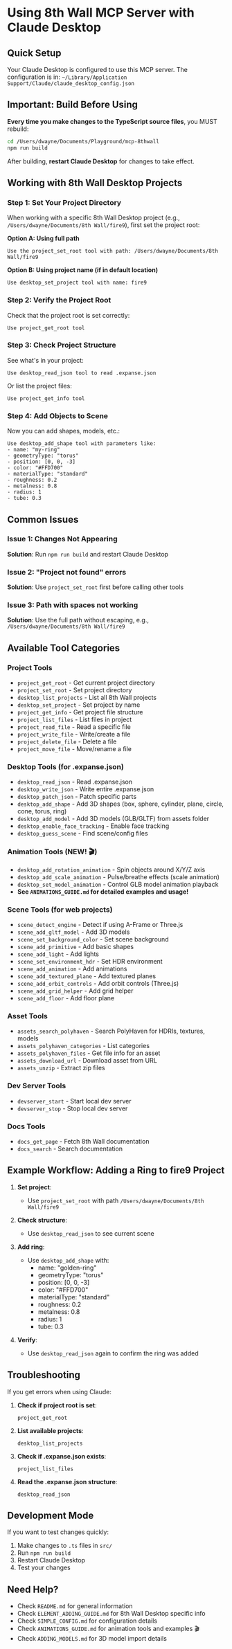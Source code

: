 # Using 8th Wall MCP Server with Claude Desktop

## Quick Setup

Your Claude Desktop is configured to use this MCP server. The configuration is in:
`~/Library/Application Support/Claude/claude_desktop_config.json`

## Important: Build Before Using

**Every time you make changes to the TypeScript source files**, you MUST rebuild:

```bash
cd /Users/dwayne/Documents/Playground/mcp-8thwall
npm run build
```

After building, **restart Claude Desktop** for changes to take effect.

## Working with 8th Wall Desktop Projects

### Step 1: Set Your Project Directory

When working with a specific 8th Wall Desktop project (e.g., `/Users/dwayne/Documents/8th Wall/fire9`), first set the project root:

**Option A: Using full path**
```
Use the project_set_root tool with path: /Users/dwayne/Documents/8th Wall/fire9
```

**Option B: Using project name (if in default location)**
```
Use desktop_set_project tool with name: fire9
```

### Step 2: Verify the Project Root

Check that the project root is set correctly:
```
Use project_get_root tool
```

### Step 3: Check Project Structure

See what's in your project:
```
Use desktop_read_json tool to read .expanse.json
```

Or list the project files:
```
Use project_get_info tool
```

### Step 4: Add Objects to Scene

Now you can add shapes, models, etc.:
```
Use desktop_add_shape tool with parameters like:
- name: "my-ring"
- geometryType: "torus"
- position: [0, 0, -3]
- color: "#FFD700"
- materialType: "standard"
- roughness: 0.2
- metalness: 0.8
- radius: 1
- tube: 0.3
```

## Common Issues

### Issue 1: Changes Not Appearing
**Solution**: Run `npm run build` and restart Claude Desktop

### Issue 2: "Project not found" errors
**Solution**: Use `project_set_root` first before calling other tools

### Issue 3: Path with spaces not working
**Solution**: Use the full path without escaping, e.g., `/Users/dwayne/Documents/8th Wall/fire9`

## Available Tool Categories

### Project Tools
- `project_get_root` - Get current project directory
- `project_set_root` - Set project directory
- `desktop_list_projects` - List all 8th Wall projects
- `desktop_set_project` - Set project by name
- `project_get_info` - Get project file structure
- `project_list_files` - List files in project
- `project_read_file` - Read a specific file
- `project_write_file` - Write/create a file
- `project_delete_file` - Delete a file
- `project_move_file` - Move/rename a file

### Desktop Tools (for .expanse.json)
- `desktop_read_json` - Read .expanse.json
- `desktop_write_json` - Write entire .expanse.json
- `desktop_patch_json` - Patch specific parts
- `desktop_add_shape` - Add 3D shapes (box, sphere, cylinder, plane, circle, cone, torus, ring)
- `desktop_add_model` - Add 3D models (GLB/GLTF) from assets folder
- `desktop_enable_face_tracking` - Enable face tracking
- `desktop_guess_scene` - Find scene/config files

### Animation Tools (NEW! 🎬)
- `desktop_add_rotation_animation` - Spin objects around X/Y/Z axis
- `desktop_add_scale_animation` - Pulse/breathe effects (scale animation)
- `desktop_set_model_animation` - Control GLB model animation playback
- **See `ANIMATIONS_GUIDE.md` for detailed examples and usage!**

### Scene Tools (for web projects)
- `scene_detect_engine` - Detect if using A-Frame or Three.js
- `scene_add_gltf_model` - Add 3D models
- `scene_set_background_color` - Set scene background
- `scene_add_primitive` - Add basic shapes
- `scene_add_light` - Add lights
- `scene_set_environment_hdr` - Set HDR environment
- `scene_add_animation` - Add animations
- `scene_add_textured_plane` - Add textured planes
- `scene_add_orbit_controls` - Add orbit controls (Three.js)
- `scene_add_grid_helper` - Add grid helper
- `scene_add_floor` - Add floor plane

### Asset Tools
- `assets_search_polyhaven` - Search PolyHaven for HDRIs, textures, models
- `assets_polyhaven_categories` - List categories
- `assets_polyhaven_files` - Get file info for an asset
- `assets_download_url` - Download asset from URL
- `assets_unzip` - Extract zip files

### Dev Server Tools
- `devserver_start` - Start local dev server
- `devserver_stop` - Stop local dev server

### Docs Tools
- `docs_get_page` - Fetch 8th Wall documentation
- `docs_search` - Search documentation

## Example Workflow: Adding a Ring to fire9 Project

1. **Set project**: 
   - Use `project_set_root` with path `/Users/dwayne/Documents/8th Wall/fire9`

2. **Check structure**: 
   - Use `desktop_read_json` to see current scene

3. **Add ring**: 
   - Use `desktop_add_shape` with:
     - name: "golden-ring"
     - geometryType: "torus"
     - position: [0, 0, -3]
     - color: "#FFD700"
     - materialType: "standard"
     - roughness: 0.2
     - metalness: 0.8
     - radius: 1
     - tube: 0.3

4. **Verify**: 
   - Use `desktop_read_json` again to confirm the ring was added

## Troubleshooting

If you get errors when using Claude:

1. **Check if project root is set**:
   ```
   project_get_root
   ```

2. **List available projects**:
   ```
   desktop_list_projects
   ```

3. **Check if .expanse.json exists**:
   ```
   project_list_files
   ```

4. **Read the .expanse.json structure**:
   ```
   desktop_read_json
   ```

## Development Mode

If you want to test changes quickly:

1. Make changes to `.ts` files in `src/`
2. Run `npm run build`
3. Restart Claude Desktop
4. Test your changes

## Need Help?

- Check `README.md` for general information
- Check `ELEMENT_ADDING_GUIDE.md` for 8th Wall Desktop specific info
- Check `SIMPLE_CONFIG.md` for configuration details
- Check `ANIMATIONS_GUIDE.md` for animation tools and examples 🎬
- Check `ADDING_MODELS.md` for 3D model import details


